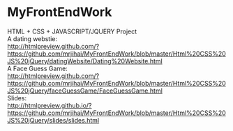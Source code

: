 # MyFrontEndWork

HTML + CSS + JAVASCRIPT/JQUERY Project<br>
A dating webstie:<br>
http://htmlpreview.github.com/?https://github.com/mrjihai/MyFrontEndWork/blob/master/Html%20CSS%20JS%20jQuery/datingWebsite/Dating%20Website.html
<br>
A Face Guess Game:<br>
http://htmlpreview.github.com/?https://github.com/mrjihai/MyFrontEndWork/blob/master/Html%20CSS%20JS%20jQuery/faceGuessGame/FaceGuessGame.html
<br>
Slides: 
<br>
http://htmlpreview.github.io/?https://github.com/mrjihai/MyFrontEndWork/blob/master/Html%20CSS%20JS%20jQuery/slides/slides.html
